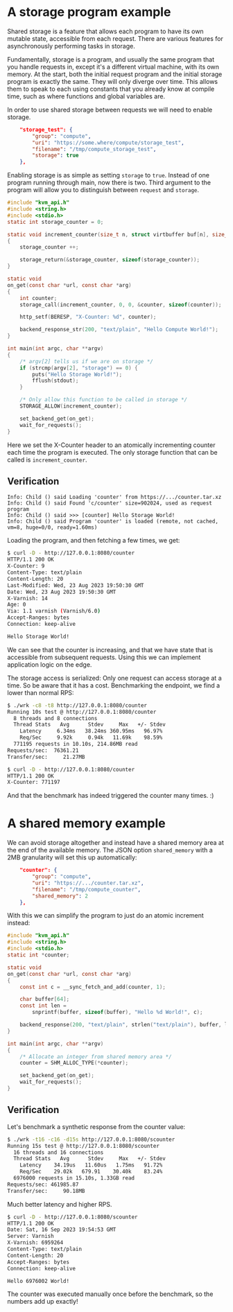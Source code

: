 # A storage program example

Shared storage is a feature that allows each program to have its own mutable state, accessible from each request. There are various features for asynchronously performing tasks in storage.

Fundamentally, storage is a program, and usually the same program that you handle requests in, except it's a different virtual machine, with its own memory. At the start, both the initial request program and the initial storage program is exactly the same. They will only diverge over time. This allows them to speak to each using constants that you already know at compile time, such as where functions and global variables are.

In order to use shared storage between requests we will need to enable storage.

```json
	"storage_test": {
		"group": "compute",
		"uri": "https://some.where/compute/storage_test",
		"filename": "/tmp/compute_storage_test",
		"storage": true
	},
```
Enabling storage is as simple as setting `storage` to `true`. Instead of one program running through main, now there is two. Third argument to the program will allow you to distinguish between `request` and `storage`.

```C
#include "kvm_api.h"
#include <string.h>
#include <stdio.h>
static int storage_counter = 0;

static void increment_counter(size_t n, struct virtbuffer buf[n], size_t res)
{
	storage_counter ++;

	storage_return(&storage_counter, sizeof(storage_counter));
}

static void
on_get(const char *url, const char *arg)
{
	int counter;
	storage_call(increment_counter, 0, 0, &counter, sizeof(counter));

	http_setf(BERESP, "X-Counter: %d", counter);

	backend_response_str(200, "text/plain", "Hello Compute World!");
}

int main(int argc, char **argv)
{
	/* argv[2] tells us if we are on storage */ 
	if (strcmp(argv[2], "storage") == 0) {
		puts("Hello Storage World!");
		fflush(stdout);
	}

	/* Only allow this function to be called in storage */
	STORAGE_ALLOW(increment_counter);

	set_backend_get(on_get);
	wait_for_requests();
}
```

Here we set the X-Counter header to an atomically incrementing counter each time the program is executed. The only storage function that can be called is `increment_counter`.

## Verification

```
Info: Child () said Loading 'counter' from https://.../counter.tar.xz
Info: Child () said Found 'c/counter' size=902024, used as request program
Info: Child () said >>> [counter] Hello Storage World!
Info: Child () said Program 'counter' is loaded (remote, not cached, vm=8, huge=0/0, ready=1.60ms)
```

Loading the program, and then fetching a few times, we get:
```sh
$ curl -D - http://127.0.0.1:8080/counter
HTTP/1.1 200 OK
X-Counter: 9
Content-Type: text/plain
Content-Length: 20
Last-Modified: Wed, 23 Aug 2023 19:50:30 GMT
Date: Wed, 23 Aug 2023 19:50:30 GMT
X-Varnish: 14
Age: 0
Via: 1.1 varnish (Varnish/6.0)
Accept-Ranges: bytes
Connection: keep-alive

Hello Storage World!
```

We can see that the counter is increasing, and that we have state that is accessible from subsequent requests. Using this we can implement application logic on the edge.

The storage access is serialized: Only one request can access storage at a time. So be aware that it has a cost. Benchmarking the endpoint, we find a lower than normal RPS:

```sh
$ ./wrk -c8 -t8 http://127.0.0.1:8080/counter
Running 10s test @ http://127.0.0.1:8080/counter
  8 threads and 8 connections
  Thread Stats   Avg      Stdev     Max   +/- Stdev
    Latency     6.34ms   38.24ms 360.95ms   96.97%
    Req/Sec     9.92k     0.94k   11.69k    98.59%
  771195 requests in 10.10s, 214.86MB read
Requests/sec:  76361.21
Transfer/sec:     21.27MB

$ curl -D - http://127.0.0.1:8080/counter
HTTP/1.1 200 OK
X-Counter: 771197
```

And that the benchmark has indeed triggered the counter many times. :) 

# A shared memory example

We can avoid storage altogether and instead have a shared memory area at the end of the available memory. The JSON option `shared_memory` with a 2MB granularity will set this up automatically:

```json
	"counter": {
		"group": "compute",
		"uri": "https://.../counter.tar.xz",
		"filename": "/tmp/compute_counter",
		"shared_memory": 2
	},
```

With this we can simplify the program to just do an atomic increment instead:

```c
#include "kvm_api.h"
#include <string.h>
#include <stdio.h>
static int *counter;

static void
on_get(const char *url, const char *arg)
{
	const int c = __sync_fetch_and_add(counter, 1);

	char buffer[64];
	const int len =
		snprintf(buffer, sizeof(buffer), "Hello %d World!", c);

	backend_response(200, "text/plain", strlen("text/plain"), buffer, len);
}

int main(int argc, char **argv)
{
	/* Allocate an integer from shared memory area */
	counter = SHM_ALLOC_TYPE(*counter);

	set_backend_get(on_get);
	wait_for_requests();
}
```

## Verification

Let's benchmark a synthetic response from the counter value:

```sh
$ ./wrk -t16 -c16 -d15s http://127.0.0.1:8080/scounter
Running 15s test @ http://127.0.0.1:8080/scounter
  16 threads and 16 connections
  Thread Stats   Avg      Stdev     Max   +/- Stdev
    Latency    34.19us   11.60us   1.75ms   91.72%
    Req/Sec    29.02k   679.91    30.40k    83.24%
  6976000 requests in 15.10s, 1.33GB read
Requests/sec: 461985.87
Transfer/sec:     90.18MB
```

Much better latency and higher RPS.

```sh
$ curl -D - http://127.0.0.1:8080/scounter
HTTP/1.1 200 OK
Date: Sat, 16 Sep 2023 19:54:53 GMT
Server: Varnish
X-Varnish: 6959264
Content-Type: text/plain
Content-Length: 20
Accept-Ranges: bytes
Connection: keep-alive

Hello 6976002 World!
```

The counter was executed manually once before the benchmark, so the numbers add up exactly!
